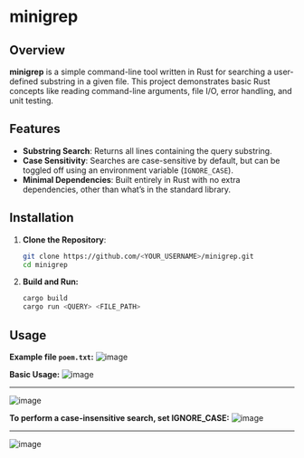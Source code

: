 # minigrep

## Overview

**minigrep** is a simple command-line tool written in Rust for searching a user-defined substring in a given file. This project demonstrates basic Rust concepts like reading command-line arguments, file I/O, error handling, and unit testing.

## Features

- **Substring Search**: Returns all lines containing the query substring.
- **Case Sensitivity**: Searches are case-sensitive by default, but can be toggled off using an environment variable (`IGNORE_CASE`).
- **Minimal Dependencies**: Built entirely in Rust with no extra dependencies, other than what’s in the standard library.

## Installation

1. **Clone the Repository**:

   ```bash
   git clone https://github.com/<YOUR_USERNAME>/minigrep.git
   cd minigrep
   ```

2. **Build and Run:**

    ```bash
    cargo build
    cargo run <QUERY> <FILE_PATH>
    ```

## Usage
**Example file `poem.txt`:**
![image](https://github.com/user-attachments/assets/bfa8c119-3fff-46a5-9e51-e5535e770825)

**Basic Usage:**
![image](https://github.com/user-attachments/assets/7a0e9176-0013-4f00-aa16-fef22a827a95)

---

![image](https://github.com/user-attachments/assets/fd8b3c38-1b61-42bd-9a41-341c79815b28)

**To perform a case-insensitive search, set IGNORE_CASE:**
![image](https://github.com/user-attachments/assets/3b3584f9-cac7-48dc-94c7-09aba842e81c)

---

![image](https://github.com/user-attachments/assets/cd6c33ec-55ee-4284-92f7-01e93d1fb6f5)

